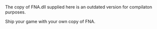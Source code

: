 The copy of FNA.dll supplied here is an outdated version for compilaton purposes.

Ship your game with your own copy of FNA.
